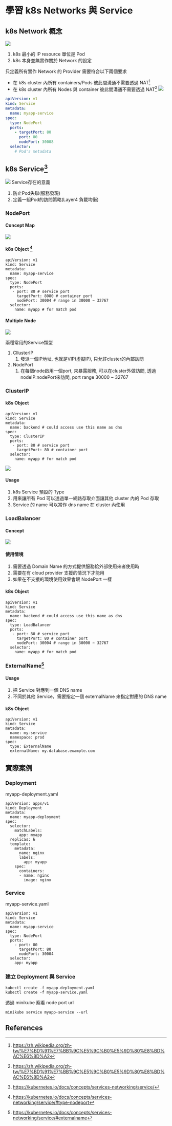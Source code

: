 # 學習 k8s Networks 與 Service

## k8s Network 概念

![](https://i.imgur.com/g56b8G5.png)

1. k8s 最小的 IP resource 單位是 Pod
2. k8s 本身並無實作關於 Network 的設定

只定義所有實作 Network 的 Provider 需要符合以下兩個要求

* 在 k8s cluster 內所有 containers/Pods 彼此間溝通不需要透過 NAT[^2]
* 在 k8s cluster 內所有 Nodes 與 container 彼此間溝通不需要透過 NAT[^2]
![](service_01.png)
```yaml
apiVersion: v1
kind: Service
metadata:
  name: myapp-service
spec:
  type: NodePort
  ports:
    - targetPort: 80
      port: 80
      nodePort: 30008
  selector:
    # Pod's metadata
```

## k8s Service[^1]
![](https://i.imgur.com/nrNNnaq.png)
Service存在的意義
1. 防止Pod失聯(服務發現)
2. 定義一組Pod的訪問策略(Layer4 負載均衡)
### NodePort

#### Concept Map
![](https://i.imgur.com/cADBXEx.png)

#### k8s Object [^4]
```yaml=
apiVersion: v1
kind: Service
metadata:
  name: myapp-service
spec:
  type: NodePort
  ports:
   - port: 80 # service port
     targetPort: 8080 # container port
     nodePort: 30004 # range in 30000 ~ 32767
  selector:
    name: myapp # for match pod
```
#### Multiple Node

![](https://i.imgur.com/5t86OxP.png)

兩種常用的Service類型
1. CllusterIP
   1. 發派一個IP地址, 也就是VIP(虛擬IP), 只允許cluster的內部訪問
2. NodePort
   1. 在每個node啟用一個port, 來暴露服務, 可以在cluster外做訪問, 透過nodeIP:nodePort來訪問, port range 30000 ~ 32767
   
### ClusterIP

#### k8s Object
```yaml=
apiVersion: v1
kind: Service
metadata:
  name: backend # could access use this name as dns
spec:
  type: ClusterIP
  ports:
   - port: 80 # service port
     targetPort: 80 # container port
  selector:
    name: myapp # for match pod
```

![](https://i.imgur.com/5zciCVF.png)

#### Usage

1. k8s Service 預設的 Type
2. 用來讓所有 Pod 可以透過單一網路存取介面讓其他 cluster 內的 Pod 存取
3. Service 的 name 可以當作 dns name 在 cluster 內使用

### LoadBalancer

#### Concept

![](https://i.imgur.com/VCxiBI3.png)

#### 使用情境

1. 需要透過 Domain Name 的方式提供服務給外部使用來者使用時
2. 需要在有 cloud provider 支援的情況下才能用
3. 如果在不支援的環境使用效果會跟 NodePort 一樣

#### k8s Object
```yaml=
apiVersion: v1
kind: Service
metadata:
  name: backend # could access use this name as dns
spec:
  type: LoadBalancer
  ports:
   - port: 80 # service port
     targetPort: 80 # container port
     nodePort: 30004 # range in 30000 ~ 32767
  selector:
    name: myapp # for match pod
```
### ExternalName[^3]

#### Usage

1. 把 Service 對應到一個 DNS name
2. 不同於其他 Service，需要指定一個 externalName 來指定對應的 DNS name
#### k8s Object
```yaml=
apiVersion: v1
kind: Service
metadata:
  name: my-service
  namespace: prod
spec:
  type: ExternalName
  externalName: my.database.example.com
```

## 實際案例

### Deployment
myapp-deployment.yaml
```yaml=
apiVersion: apps/v1
kind: Deployment
metadata:
  name: myapp-deployment
spec:
  selector:
    matchLabels:
      app: myapp
  replicas: 6
  template:
    metadata:
      name: nginx
      labels:
        app: myapp
    spec:
      containers:
      - name: nginx
        image: nginx
```

### Service
myapp-service.yaml
```yaml=
apiVersion: v1
kind: Service
metadata:
  name: myapp-service
spec:
  type: NodePort
  ports:
    - port: 80
      targetPort: 80
      nodePort: 30004
  selector:
    app: myapp
```

### 建立 Deployment 與 Service

```shell=
kubectl create -f myapp-deployment.yaml
kubectl create -f myapp-service.yaml
```

透過 minikube 察看 node port url

```shell=
minikube service myapp-service --url
```

## References

[^1]: https://kubernetes.io/docs/concepts/services-networking/service/

[^2]: https://zh.wikipedia.org/zh-tw/%E7%BD%91%E7%BB%9C%E5%9C%B0%E5%9D%80%E8%BD%AC%E6%8D%A2

[^3]: https://kubernetes.io/docs/concepts/services-networking/service/#externalname

[^4]: https://kubernetes.io/docs/concepts/services-networking/service/#type-nodeport